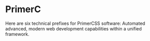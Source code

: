 # PrimerC
Here are six technical prefixes for PrimerCSS software: Automated advanced, modern web development capabilities within a unified framework.
